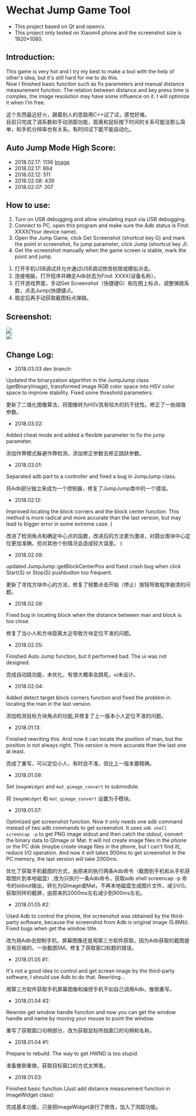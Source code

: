 # Wechat Jump Game Tool
- This project based on Qt and opencv.
- This project only tested on Xiaomi4 phone and the screenshot size is 1920*1080.
## Introduction: ##

This game is very hot and I try my best to make a tool with the help of other's idea, but it's still hard for me to do this.      
Now I finished basic funciton such as fix parameters and manual distance measurement function. The relation between distance and key press time is complex, the image resolution may have some influence on it. I will optimize it when I'm free.

这个东西最近好火，跟着别人的思路用C++试了试，感觉好难。       
目前只完成了调系数和手动测距功能，距离和鼠标按下时间的关系可能没那么简单，和手机分辨率也有关系。有时间试下能不能自动化。

## Auto Jump Mode High Score: ##
- 2018.02.17: 1136 [Image](https://github.com/WangHongshuo/Readme_Images_Repository/blob/master/wechat_jump_game-Qt-opencv/HighScoreImage.png)
- 2018.02.17: 884
- 2018.02.12: 511 
- 2018.02.08: 439 
- 2018.02.07: 307 

## How to use: ##

1. Turn on USB debugging and allow simulating input via USB debugging.
1. Connect to PC, open this program and make sure the Adb status is Find: XXXX(Your device name).
1. Open the Jump Game, click Get Screenshot (shortcut key G) and mark the point in screenshot, fix jump parameter, click Jump (shortcut key J).
1. Get the screenshot manually when the game screen is stable, mark the point and jump.       
>          

1. 打开手机USB调试并允许通过USB调试修改权限或模拟点击。           
2. 连接电脑，打开程序并确定Adb状态为Find: XXXX(设备名称）。     
3. 打开游戏界面，手动Get Screenshot（快捷键G）和在图上标点，调整弹跳系数，点击Jump(快捷键J)。      
4. 稳定后再手动获取截图标点弹跳。      
                
## Screenshot: ##
![](https://github.com/WangHongshuo/Readme_Images_Repository/blob/master/wechat_jump_game-Qt-opencv/readme.png)      
![](https://github.com/WangHongshuo/Readme_Images_Repository/blob/master/wechat_jump_game-Qt-opencv/readme.gif)    
## Change Log: ##

- 2018.03.03 dev branch:

Updated the binaryzation algorithm in the JumpJump class (getBinaryImage), transformed image RGB color space into HSV color space to improve stability. Fixed some threshold parameters.  

更新了二值化图像算法，将图像转为HSV具有较大的抗干扰性。修正了一些阈值参数。

- 2018.03.02:

Added cheat mode and added a flexible parameter to fix the jump parameter.

添加作弊模式躲避作弊检测，添加修正参数去修正跳跃参数。 

- 2018.03.01:

Separated adb part to a controller and fixed a bug in JumpJump class.

将Adb部分独立来成为一个控制器，修复了JumpJump类中的一个错误。

- 2018.02.12:

Improved locating the block corners and the block center function. This method is more radical and more accurate
than the last version, but may lead to bigger error in some extreme case. (

改进了检测角点和确定中心点的函数，改进后的方法更为激进，对圆台类块中心定位更加准确，但对其他个别情况会造成较大误差。 (

- 2018.02.09:

updated JumpJump::getBlockCenterPos and fixed crash bug when click Start(S) or Stop(S) pushbutton too frequent.

更新了寻找方块中心的方法，修复了频繁点击开始（停止）按钮导致程序崩溃的问题。

- 2018.02.08:

Fixed bug in locating block when the distance between man and block is too close.

修复了当小人和方块距离太近导致方块定位不准的问题。

- 2018.02.05:

Finished Auto Jump function, but it performed bad. The ui was not designed. 

完成自动跳功能，未优化，有很大概率会跳死，ui未设计。

- 2018.02.04:

Added detect target block corners function and fixed the problem in locating the man in the last version.

添加检测目标方块角点的功能,并修复了上一版本小人定位不准的问题。

- 2018.01.13:

Finished rewriting this. And now it can locate the position of man, but the position is not always right. This version is more accurate than the last one at least.      
  
完成了重写，可以定位小人，有时会不准，但比上一版本要精确。            

- 2018.01.09:     
 
Set `ImageWidget` and `mat_qimage_convert` to submodule.        
 
将 `ImageWidget` 和 `mat_qimage_convert` 设置为子模块。       

- 2018.01.07:     

Optimized get screenshot function. Now it only needs one adb command instead of two adb commands to get screenshot. It uses `adb shell screencap -p`  to get PNG image stdout and then catch the stdout, convert the binary data to QImage or Mat. It will not create image files in the phone or the PC disk (maybe create image files in the phone, but I can't find it), reduce I/O operation. And now it will takes 900ms to get screenshot in the PC memory, the last version will take 2000ms.

优化了获取手机截图的方式，由原来的执行两条Adb命令（截图到手机和从手机获取图片到本地磁盘）,改为只执行一条Adb命令，获取adb shell screencap -p 命令的stdout输出，转化为QImage或Mat，不再本地磁盘生成图片文件，减少I/O。获取同样的截屏，由原来的2000ms左右减少到900ms左右。

- 2018.01.05 #2:     

Used Adb to control the phone, the screenshot was obtained by the third-party software, because the screenshot from Adb is original image (5.8Mb). Fixed bugs when get the window title. 

改为用Adb去控制手机，屏幕图像还是用第三方软件获取，因为Adb获取的截图是没有压缩的，一张截图5M。修复了获取窗口标题的错误。

- 2018.01.05 #1:

It's not a good idea to control and get screen image by the third-party software, I should use Adb to do that. Rewriting...

用第三方软件获取手机屏幕图像和操控手机不如自己调用Adb，推倒重写。

- 2018.01.04 #2:     

Rewrote get window handle funciton and now you can get the window handle and name by moving your mouse to point the window.     

重写了获取窗口句柄部分，改为获取鼠标所指窗口的句柄和名称。     

- 2018.01.04 #1:        
   
Prepare to rebuild. The way to get HWND is too stupid.     

准备推倒重做，获取目标窗口的方式太煞笔。     

- 2018.01.03:      

Finished basic function.(Just add distance measurement function in ImageWidget class)

完成基本功能，只是把ImageWidget进行了修改，加入了测距功能。